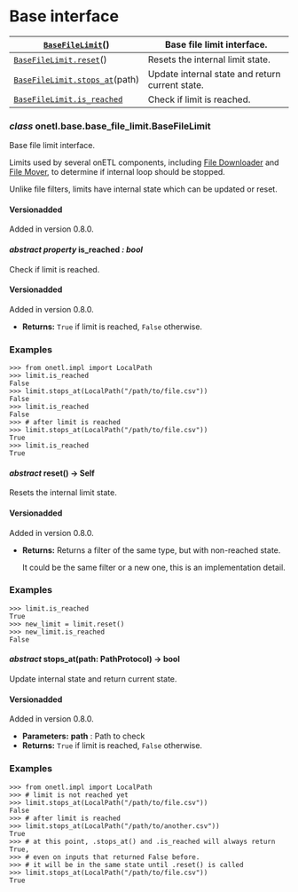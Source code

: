 <a id="base-limit"></a>

# Base interface

| [`BaseFileLimit`](#onetl.base.base_file_limit.BaseFileLimit)()                       | Base file limit interface.                      |
|--------------------------------------------------------------------------------------|-------------------------------------------------|
| [`BaseFileLimit.reset`](#onetl.base.base_file_limit.BaseFileLimit.reset)()           | Resets the internal limit state.                |
| [`BaseFileLimit.stops_at`](#onetl.base.base_file_limit.BaseFileLimit.stops_at)(path) | Update internal state and return current state. |
| [`BaseFileLimit.is_reached`](#onetl.base.base_file_limit.BaseFileLimit.is_reached)   | Check if limit is reached.                      |

### *class* onetl.base.base_file_limit.BaseFileLimit

Base file limit interface.

Limits used by several onETL components, including [File Downloader](../file_downloader/file_downloader.md#file-downloader) and [File Mover](../file_mover/file_mover.md#file-mover),
to determine if internal loop should be stopped.

Unlike file filters, limits have internal state which can be updated or reset.

#### Versionadded
Added in version 0.8.0.

<!-- !! processed by numpydoc !! -->

#### *abstract property* is_reached *: bool*

Check if limit is reached.

#### Versionadded
Added in version 0.8.0.

* **Returns:**
  `True` if limit is reached, `False` otherwise.

### Examples

```pycon
>>> from onetl.impl import LocalPath
>>> limit.is_reached
False
>>> limit.stops_at(LocalPath("/path/to/file.csv"))
False
>>> limit.is_reached
False
>>> # after limit is reached
>>> limit.stops_at(LocalPath("/path/to/file.csv"))
True
>>> limit.is_reached
True
```

<!-- !! processed by numpydoc !! -->

#### *abstract* reset() → Self

Resets the internal limit state.

#### Versionadded
Added in version 0.8.0.

* **Returns:**
  Returns a filter of the same type, but with non-reached state.

  It could be the same filter or a new one, this is an implementation detail.

### Examples

```pycon
>>> limit.is_reached
True
>>> new_limit = limit.reset()
>>> new_limit.is_reached
False
```

<!-- !! processed by numpydoc !! -->

#### *abstract* stops_at(path: PathProtocol) → bool

Update internal state and return current state.

#### Versionadded
Added in version 0.8.0.

* **Parameters:**
  **path**
  : Path to check
* **Returns:**
  `True` if limit is reached, `False` otherwise.

### Examples

```pycon
>>> from onetl.impl import LocalPath
>>> # limit is not reached yet
>>> limit.stops_at(LocalPath("/path/to/file.csv"))
False
>>> # after limit is reached
>>> limit.stops_at(LocalPath("/path/to/another.csv"))
True
>>> # at this point, .stops_at() and .is_reached will always return True,
>>> # even on inputs that returned False before.
>>> # it will be in the same state until .reset() is called
>>> limit.stops_at(LocalPath("/path/to/file.csv"))
True
```

<!-- !! processed by numpydoc !! -->
